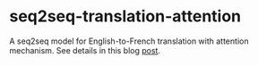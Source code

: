 # seq2seq-translation-attention
A seq2seq model for English-to-French translation with attention mechanism. See details in this blog [post](https://runze.github.io/2017/09/07/second-attempt-at-building-a-language-translator/).
